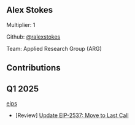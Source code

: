 ## Alex Stokes
Multiplier: 1

Github: [@ralexstokes](https://github.com/ralexstokes)

Team: Applied Research Group (ARG)

## Contributions
## Q1 2025

[eips](https://github.com/ethereum/eips)
* [Review] [Update EIP-2537: Move to Last Call](https://github.com/ethereum/EIPs/pull/9335#pullrequestreview-2609996415)
